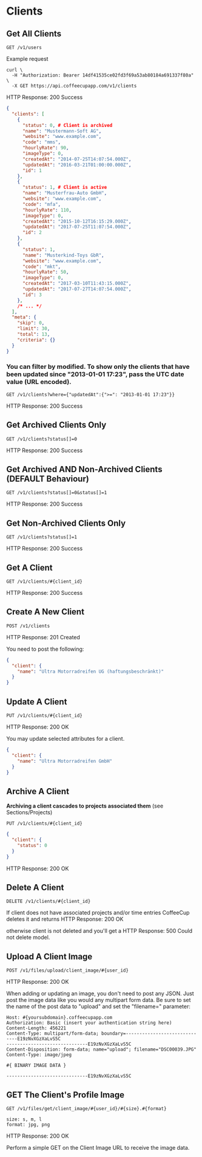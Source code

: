 # Clients

## Get All Clients

`GET /v1/users`

Example request

```shell
curl \
  -H "Authorization: Bearer 14df41535ce02fd3f69a53ab80184a691337f80a" \
  -X GET https://api.coffeecupapp.com/v1/clients
```
HTTP Response: 200 Success

```json
{
  "clients": [
    {
      "status": 0, # Client is archived
      "name": "Mustermann-Soft AG",
      "website": "www.example.com",
      "code": "mms",
      "hourlyRate": 90,
      "imageType": 0,
      "createdAt": "2014-07-25T14:07:54.000Z",
      "updatedAt": "2016-03-21T01:00:00.000Z",
      "id": 1
    },
    {
      "status": 1, # Client is active
      "name": "Musterfrau-Auto GmbH",
      "website": "www.example.com",
      "code": "mfa",
      "hourlyRate": 110,
      "imageType": 0,
      "createdAt": "2015-10-12T16:15:29.000Z",
      "updatedAt": "2017-07-25T11:07:54.000Z",
      "id": 2
    },
    {
      "status": 1,
      "name": "Musterkind-Toys GbR",
      "website": "www.example.com",
      "code": "mkt",
      "hourlyRate": 50,
      "imageType": 0,
      "createdAt": "2017-03-10T11:43:15.000Z",
      "updatedAt": "2017-07-27T14:07:54.000Z",
      "id": 3
    },
    /* ... */
  ],
  "meta": {
    "skip": 0,
    "limit": 30,
    "total": 13,
    "criteria": {}
  }
}
```

### You can filter by modified. To show only the clients that have been updated since "2013-01-01 17:23", pass the UTC date value (URL encoded).

`GET /v1/clients?where={"updatedAt":{">=": "2013-01-01 17:23"}}`

HTTP Response: 200 Success

## Get Archived Clients Only

`GET /v1/clients?status[]=0`

HTTP Response: 200 Success

## Get Archived AND Non-Archived Clients (DEFAULT Behaviour)

`GET /v1/clients?status[]=0&status[]=1`

HTTP Response: 200 Success

## Get Non-Archived Clients Only

`GET /v1/clients?status[]=1`

HTTP Response: 200 Success


## Get A Client

`GET /v1/clients/#{client_id}`

HTTP Response: 200 Success

## Create A New Client

`POST /v1/clients`

HTTP Response: 201 Created

You need to post the following:

```json
{
  "client": {
    "name": "Ultra Motorradreifen UG (haftungsbeschränkt)"
  }
}
```

## Update A Client

`PUT /v1/clients/#{client_id}`

HTTP Response: 200 OK

You may update selected attributes for a client.

```json
{
  "client": {
    "name": "Ultra Motorradreifen GmbH"
  }
}
```


## Archive A Client

**Archiving a client cascades to projects associated them** (see Sections/Projects)

`PUT /v1/clients/#{client_id}`

```json
{
  "client": {
    "status": 0
  }
}
```
HTTP Response: 200 OK

## Delete A Client

`DELETE /v1/clients/#{client_id}`

If client does not have associated projects and/or time entries CoffeeCup deletes it and returns
HTTP Response: 200 OK

otherwise client is not deleted and you'll get a HTTP Response: 500 Could not delete model.


## Upload A Client Image

`POST /v1/files/upload/client_image/#{user_id}`

HTTP Response: 200 OK

When adding or updating an image, you don't need to post any JSON. Just post the image data like you would any multipart form data. Be sure to set the name of the post data to "upload" and set the "filename=" parameter:

```http
Host: #{yoursubdomain}.coffeecupapp.com
Authorization: Basic (insert your authentication string here)
Content-Length: 456221
Content-Type: multipart/form-data; boundary=------------------------------E19zNvXGzXaLvS5C
------------------------------E19zNvXGzXaLvS5C
Content-Disposition: form-data; name="upload"; filename="DSC00039.JPG"
Content-Type: image/jpeg

#{ BINARY IMAGE DATA }

------------------------------E19zNvXGzXaLvS5C
```

## GET The Client's Profile Image

`GET /v1/files/get/client_image/#{user_id}/#{size}.#{format}`

```
size: s, m, l
format: jpg, png
```


HTTP Response: 200 OK

Perform a simple GET on the Client Image URL to receive the image data.
